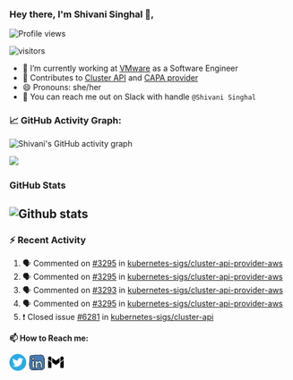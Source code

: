 ### Hey there, I'm Shivani Singhal 👋, 

![Profile views](https://gpvc.arturio.dev/shivi28)

<p align="left">
<img src="https://visitor-badge.laobi.icu/badge?page_id=shivi28.shivi28" alt="visitors"/>
</p>


- 🔭 I’m currently working at [VMware](https://tanzu.vmware.com/) as a Software Engineer
- 👯 Contributes to [Cluster API](https://github.com/kubernetes-sigs/cluster-api) and [CAPA provider](https://github.com/kubernetes-sigs/cluster-api-provider-aws)
- 😄 Pronouns: she/her
- 💞️ You can reach me out on Slack with handle `@Shivani Singhal` 


<!--   GitHub stats graph -->
### 📈 GitHub Activity Graph:
![Shivani's GitHub activity graph](https://activity-graph.herokuapp.com/graph?username=shivi28&hide_border=true&theme=redical)

<img src="https://github-readme-streak-stats.herokuapp.com/?user=shivi28"></img>
### GitHub Stats

![Github stats](https://github-readme-stats.vercel.app/api?username=shivi28&count_private=true&show_icons=true&theme=dark)
---

### :zap: Recent Activity

<!--START_SECTION:activity-->
1. 🗣 Commented on [#3295](https://github.com/kubernetes-sigs/cluster-api-provider-aws/issues/3295) in [kubernetes-sigs/cluster-api-provider-aws](https://github.com/kubernetes-sigs/cluster-api-provider-aws)
2. 🗣 Commented on [#3295](https://github.com/kubernetes-sigs/cluster-api-provider-aws/issues/3295) in [kubernetes-sigs/cluster-api-provider-aws](https://github.com/kubernetes-sigs/cluster-api-provider-aws)
3. 🗣 Commented on [#3293](https://github.com/kubernetes-sigs/cluster-api-provider-aws/issues/3293) in [kubernetes-sigs/cluster-api-provider-aws](https://github.com/kubernetes-sigs/cluster-api-provider-aws)
4. 🗣 Commented on [#3295](https://github.com/kubernetes-sigs/cluster-api-provider-aws/issues/3295) in [kubernetes-sigs/cluster-api-provider-aws](https://github.com/kubernetes-sigs/cluster-api-provider-aws)
5. ❗️ Closed issue [#6281](https://github.com/kubernetes-sigs/cluster-api/issues/6281) in [kubernetes-sigs/cluster-api](https://github.com/kubernetes-sigs/cluster-api)
<!--END_SECTION:activity-->

**📫 How to Reach me:**
<p align="left">
<a href="https://twitter.com/ShivaniS2804" target="blank"><img align="center" src="https://raw.githubusercontent.com/shivi28/shivi28/master/assets/twitter.svg" alt="shivi28" height="30" width="30" /></a>
<a href="https://www.linkedin.com/in/shivani2804/" target="blank"><img align="center" src="https://raw.githubusercontent.com/shivi28/shivi28/master/assets/linkedin.svg" alt="shivi28" height="30" width="30" /></a>
<a href="mailto:shivani.singhal2804@gmail.com" target="blank"><img align="center" src="https://raw.githubusercontent.com/shivi28/shivi28/master/assets/gmail.svg" alt="Gmail" height="30" width="30" /></a>
</p>
